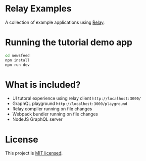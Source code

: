 # Relay Examples

A collection of example applications using [Relay](https://github.com/facebook/relay).

# Running the tutorial demo app
```bash
cd newsfeed
npm install 
npm run dev
```

# What is included?

* UI tutoral experience using relay client  `http://localhost:3000/`
* GraphQL playground `http://localhost:3000/playground`
* Relay compiler running on file changes
* Webpack bundler running on file changes
* NodeJS GraphQL server

# License
This project is [MIT licensed](https://github.com/relayjs/relay-examples/blob/main/LICENSE).

